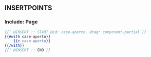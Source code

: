 
## INSERTPOINTS

### Include: Page

``` hbs
{{! @INSERT :: START @id: case-aperto, @tag: component-partial }}
{{#with case-aperto}}
	{{> case-aperto}}
{{/with}}
{{! @INSERT :: END }}
```
